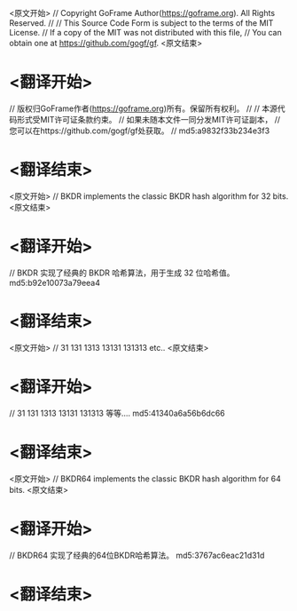 
<原文开始>
// Copyright GoFrame Author(https://goframe.org). All Rights Reserved.
//
// This Source Code Form is subject to the terms of the MIT License.
// If a copy of the MIT was not distributed with this file,
// You can obtain one at https://github.com/gogf/gf.
<原文结束>

# <翻译开始>
// 版权归GoFrame作者(https://goframe.org)所有。保留所有权利。
//
// 本源代码形式受MIT许可证条款约束。
// 如果未随本文件一同分发MIT许可证副本，
// 您可以在https://github.com/gogf/gf处获取。
// md5:a9832f33b234e3f3
# <翻译结束>


<原文开始>
// BKDR implements the classic BKDR hash algorithm for 32 bits.
<原文结束>

# <翻译开始>
// BKDR 实现了经典的 BKDR 哈希算法，用于生成 32 位哈希值。 md5:b92e10073a79eea4
# <翻译结束>


<原文开始>
// 31 131 1313 13131 131313 etc..
<原文结束>

# <翻译开始>
// 31 131 1313 13131 131313 等等.... md5:41340a6a56b6dc66
# <翻译结束>


<原文开始>
// BKDR64 implements the classic BKDR hash algorithm for 64 bits.
<原文结束>

# <翻译开始>
// BKDR64 实现了经典的64位BKDR哈希算法。 md5:3767ac6eac21d31d
# <翻译结束>

